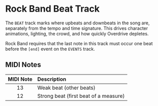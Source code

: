 # Rock Band Beat Track

The `BEAT` track marks where upbeats and downbeats in the song are, separately from the tempo and time signature. This drives character animations, lighting, the crowd, and how quickly Overdrive depletes.

Rock Band requires that the last note in this track must occur one beat before the `[end]` event on the `EVENTS` track.

## MIDI Notes

| MIDI Note | Description                           |
| :-------: | :----------                           |
| 13        | Weak beat (other beats)               |
| 12        | Strong beat (first beat of a measure) |
